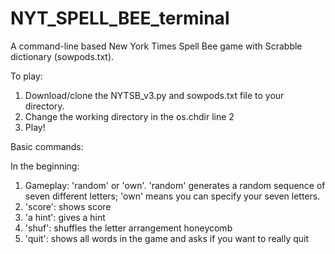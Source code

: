 # NYT_SPELL_BEE_terminal
A command-line based New York Times Spell Bee game with Scrabble dictionary (sowpods.txt). 

To play:
1. Download/clone the NYTSB_v3.py and sowpods.txt file to your directory.
2. Change the working directory in the os.chdir line 2
3. Play!

Basic commands:

In the beginning:
1. Gameplay: 'random' or 'own'. 'random' generates a random sequence of seven different letters; 'own' means you can specify your seven letters.
2. 'score': shows score
3. 'a hint': gives a hint
4. 'shuf': shuffles the letter arrangement honeycomb
5. 'quit': shows all words in the game and asks if you want to really quit

